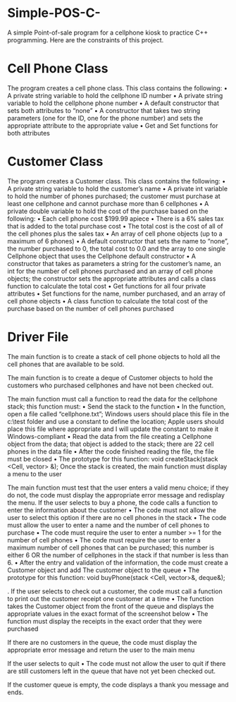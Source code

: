 # Simple-POS-C-
A simple Point-of-sale program for a cellphone kiosk to practice C++ programming. Here are the constraints of this project.


# Cell Phone Class #

The program creates a cell phone class. This class contains the following:
• A private string variable to hold the cellphone ID number
• A private string variable to hold the cellphone phone number
• A default constructor that sets both attributes to “none”
• A constructor that takes two string parameters (one for the ID, one for the phone number) and
sets the appropriate attribute to the appropriate value
• Get and Set functions for both attributes

# Customer Class #

The program creates a Customer class. This class contains the following:
• A private string variable to hold the customer’s name
• A private int variable to hold the number of phones purchased; the customer must purchase at
least one cellphone and cannot purchase more than 6 cellphones
• A private double variable to hold the cost of the purchase based on the following:
• Each cell phone cost $199.99 apiece
• There is a 6% sales tax that is added to the total purchase cost
• The total cost is the cost of all of the cell phones plus the sales tax
• An array of cell phone objects (up to a maximum of 6 phones)
• A default constructor that sets the name to “none”, the number purchased to 0, the total cost to
0.0 and the array to one single Cellphone object that uses the Cellphone default constructor
• A constructor that takes as parameters a string for the customer’s name, an int for the number of
cell phones purchased and an array of cell phone objects; the constructor sets the appropriate
attributes and calls a class function to calculate the total cost
• Get functions for all four private attributes
• Set functions for the name, number purchased, and an array of cell phone objects
• A class function to calculate the total cost of the purchase based on the number of cell phones
purchased

# Driver File #

The main function is to create a stack of cell phone objects to hold all the cell phones that are
available to be sold.

The main function is to create a deque of Customer objects to hold the customers who
purchased cellphones and have not been checked out.

The main function must call a function to read the data for the cellphone stack; this function
must:
• Send the stack to the function
• In the function, open a file called “cellphone.txt”; Windows users should place this file in the
c:\test folder and use a constant to define the location; Apple users should place this file where
appropriate and I will update the constant to make it Windows-compliant
• Read the data from the file creating a Cellphone object from the data; that object is added to the
stack; there are 22 cell phones in the data file
• After the code finished reading the file, the file must be closed
• The prototype for this function: void createStack(stack <Cell, vector<Cell>> &);
Once the stack is created, the main function must display a menu to the user

The main function must test that the user enters a valid menu choice; if they do not, the code
must display the appropriate error message and redisplay the menu.
If the user selects to buy a phone, the code calls a function to enter the information about the
customer
• The code must not allow the user to select this option if there are no cell phones in the stack
• The code must allow the user to enter a name and the number of cell phones to purchase
• The code must require the user to enter a number >= 1 for the number of cell phones
• The code must require the user to enter a maximum number of cell phones that can be
purchased; this number is either 6 OR the number of cellphones in the stack if that number is
less than 6.
• After the entry and validation of the information, the code must create a Customer object and add
The customer object to the queue
• The prototype for this function: void buyPhone(stack <Cell, vector<Cell>>&, deque<Customer>&);

. If the user selects to check out a customer, the code must call a function to print out the customer
receipt one customer at a time
• The function takes the Customer object from the front of the queue and displays the appropriate
values in the exact format of the screenshot below
• The function must display the receipts in the exact order that they were purchased

If there are no customers in the queue, the code must display the appropriate error message and
return the user to the main menu

If the user selects to quit
• The code must not allow the user to quit if there are still customers left in the queue that have not
yet been checked out.

If the customer queue is empty, the code displays a thank you message and ends.
